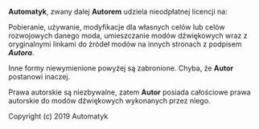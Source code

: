 **Automatyk**, zwany dalej **Autorem** udziela nieodpłatnej licencji na:

Pobieranie, używanie, modyfikacje dla własnych celów lub celów rozwojowych danego moda, umieszczanie modów dźwiękowych wraz z oryginalnymi linkami do źródeł modów na innych stronach z podpisem ***Autora***.

Inne formy niewymienione powyżej są zabronione. Chyba, że **Autor** postanowi inaczej.

Prawa autorskie są niezbywalne, zatem **Autor** posiada całościowe prawa autorskie do modów dźwiękowych wykonanych przez niego.


Copyright (c) 2019 Automatyk

